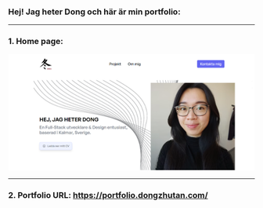 ### Hej! Jag heter Dong och här är min portfolio: 

***

### 1. Home page:
![Home page](my-next-app/public/images/home-page-readme.png)

***

### 2. Portfolio URL: https://portfolio.dongzhutan.com/